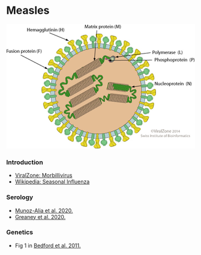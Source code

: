 # Measles

![](measles.jpg)

### Introduction

* [ViralZone: Morbillivirus](https://viralzone.expasy.org/86)
* [Wikipedia: Seasonal Influenza](https://en.wikipedia.org/wiki/Influenza)

### Serology

* [Munoz-Alia et al. 2020.](https://www.sciencedirect.com/science/article/pii/S2666379121000410)
* [Greaney et al. 2020.](https://www.sciencedirect.com/science/article/pii/S2666379121000732)

### Genetics

* Fig 1 in [Bedford et al. 2011.](https://bmcecolevol.biomedcentral.com/articles/10.1186/1471-2148-11-220)
